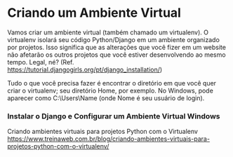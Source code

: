 # Criando um Ambiente Virtual

Vamos criar um ambiente virtual (também chamado um virtualenv). O virtualenv isolará seu código Python/Django em um ambiente organizado por projetos. Isso significa que as alterações que você fizer em um website não afetarão os outros projetos que você estiver desenvolvendo ao mesmo tempo. Legal, né? (Ref. https://tutorial.djangogirls.org/pt/django_installation/)

Tudo o que você precisa fazer é encontrar o diretório em que você quer criar o virtualenv; seu diretório Home, por exemplo. No Windows, pode aparecer como C:\Users\Name (onde Nome é seu usuário de login).

### Instalar o Django e Configurar um Ambiente Virtual Windows

Criando ambientes virtuais para projetos Python com o Virtualenv
https://www.treinaweb.com.br/blog/criando-ambientes-virtuais-para-projetos-python-com-o-virtualenv/
